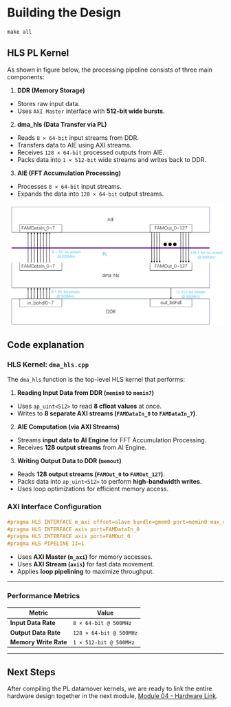 

# Building the Design



```
make all
```


## HLS PL Kernel
As shown in figure below, the processing pipeline consists of three main components:
1. **DDR (Memory Storage)**
- Stores raw input data.
- Uses `AXI Master` interface with **512-bit wide bursts**.
2. **dma_hls (Data Transfer via PL)**
- Reads `8 × 64-bit` input streams from DDR.
- Transfers data to AIE using AXI streams.
- Receives `128 × 64-bit` processed outputs from AIE.
- Packs data into `1 × 512-bit` wide streams and writes back to DDR.
3. **AIE (FFT Accumulation Processing)**
- Processes `8 × 64-bit` input streams.
- Expands the data into `128 × 64-bit` output streams.

<div align="center">
    <img src="../../images/design2/dma_hls.png" alt="dma" />
</div>


## **Code explanation**
### **HLS Kernel: `dma_hls.cpp`**
The `dma_hls` function is the top-level HLS kernel that performs:
1. **Reading Input Data from DDR (`memin0` to `memin7`)**
- Uses `ap_uint<512>` to read **8 cfloat values** at once.
- Writes to **8 separate AXI streams (`FAMDataIn_0` to `FAMDataIn_7`)**.

2. **AIE Computation (via AXI Streams)**
- Streams **input data to AI Engine** for FFT Accumulation Processing.
- Receives **128 output streams** from AI Engine.

3. **Writing Output Data to DDR (`memout`)**
- Reads **128 output streams (`FAMOut_0` to `FAMOut_127`)**.
- Packs data into `ap_uint<512>` to perform **high-bandwidth writes**.
- Uses loop optimizations for efficient memory access.

### **AXI Interface Configuration**
```cpp
#pragma HLS INTERFACE m_axi offset=slave bundle=gmem0 port=memin0 max_read_burst_length=16 num_read_outstanding=64
#pragma HLS INTERFACE axis port=FAMDataIn_0
#pragma HLS INTERFACE axis port=FAMOut_0
#pragma HLS PIPELINE II=1
```
- Uses **AXI Master (`m_axi`)** for memory accesses.
- Uses **AXI Stream (`axis`)** for fast data movement.
- Applies **loop pipelining** to maximize throughput.

---

### **Performance Metrics**
| Metric               | Value                 |
|----------------------|----------------------|
| **Input Data Rate**  | `8 × 64-bit @ 500MHz` |
| **Output Data Rate** | `128 × 64-bit @ 500MHz` |
| **Memory Write Rate** | `1 × 512-bit @ 500MHz` |

---




## Next Steps

After compiling the PL datamover kernels, we are ready to link the entire hardware design together in the next module, [Module 04 - Hardware Link](../Module_04_hw_link).

